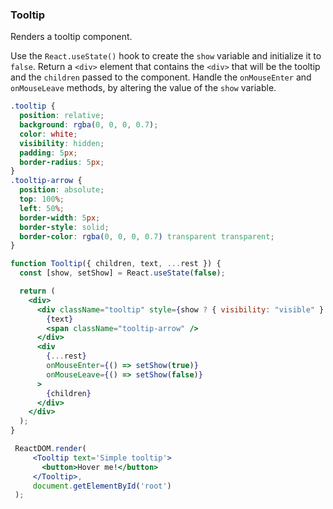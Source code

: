 ### Tooltip

Renders a tooltip component.

Use the `React.useState()` hook to create the `show` variable and initialize it to `false`.
Return a `<div>` element that contains the `<div>` that will be the tooltip and the `children` passed to the component.
Handle the `onMouseEnter` and `onMouseLeave` methods, by altering the value of the `show` variable.
 
```css
.tooltip {
  position: relative;
  background: rgba(0, 0, 0, 0.7);
  color: white;
  visibility: hidden;
  padding: 5px;
  border-radius: 5px;
}
.tooltip-arrow {
  position: absolute;
  top: 100%;
  left: 50%;
  border-width: 5px;
  border-style: solid;
  border-color: rgba(0, 0, 0, 0.7) transparent transparent;
}
```
```jsx
function Tooltip({ children, text, ...rest }) {
  const [show, setShow] = React.useState(false);

  return (
    <div>
      <div className="tooltip" style={show ? { visibility: "visible" } : {}}>
        {text}
        <span className="tooltip-arrow" />
      </div>
      <div
        {...rest}
        onMouseEnter={() => setShow(true)}
        onMouseLeave={() => setShow(false)}
      >
        {children}
      </div>
    </div>
  );
}
```

```jsx
 ReactDOM.render(
     <Tooltip text='Simple tooltip'>
       <button>Hover me!</button>
     </Tooltip>,
     document.getElementById('root')
 );
```
 
<!-- tags: visual,state,children,class -->

<!-- expertise: 1 -->
